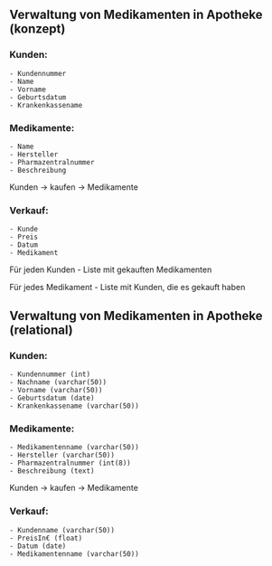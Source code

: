 ## Verwaltung von Medikamenten in Apotheke (konzept) ##

### Kunden:  ###
	- Kundennummer  
	- Name  
	- Vorname  
	- Geburtsdatum  
	- Krankenkassename  

### Medikamente:  ###
	- Name  
	- Hersteller  
	- Pharmazentralnummer  
	- Beschreibung  

Kunden -> kaufen -> Medikamente

### Verkauf:  ###
	- Kunde  
	- Preis  
	- Datum  
	- Medikament  

Für jeden Kunden - Liste mit gekauften Medikamenten

Für jedes Medikament - Liste mit Kunden, die es gekauft haben


## Verwaltung von Medikamenten in Apotheke (relational) ##

### Kunden:  ###
	- Kundennummer (int)  
	- Nachname (varchar(50))  
	- Vorname (varchar(50))  
	- Geburtsdatum (date)  
	- Krankenkassename (varchar(50))  

### Medikamente:  ###
	- Medikamentenname (varchar(50))  
	- Hersteller (varchar(50))  
	- Pharmazentralnummer (int(8))  
	- Beschreibung (text)  

Kunden -> kaufen -> Medikamente

### Verkauf:  ###
	- Kundenname (varchar(50))  
	- PreisIn€ (float)  
	- Datum (date)  
	- Medikamentenname (varchar(50))  
